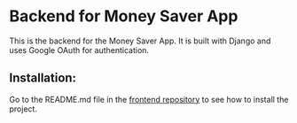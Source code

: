 # Backend for Money Saver App

This is the backend for the Money Saver App. It is built with Django and uses Google OAuth for authentication.

## Installation:

Go to the README.md file in the [frontend repository](https://github.com/Chukwuemekamusic/money-saver-app)  to see how to install the project.